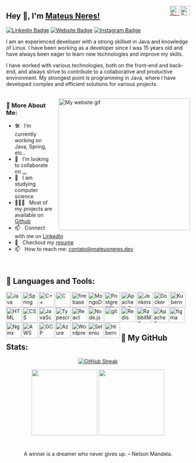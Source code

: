 <!-- Language selector -->
<a href="https://pt.wikipedia.org/wiki/Brasil"><img src="https://vetores.org/d/bandeira-do-brasil.svg" alt="Bandeira do Brasil" width="26" height="26" align="right"></a>
<a href="https://github.com/mateusneresrb/mateusneresrb"><img src="https://vetores.org/d/bandeira-estados-unidos.svg" alt="Bandeira dos Estados Unidos" width="26" height="26" style="border-bottom: 1px solid red;line" align="right"></a>
## Hey 👋, I'm [Mateus Neres!](https://github.com/mateusneresrb)
  
<!-- Social -->
[![Linkedin Badge](https://img.shields.io/badge/-LinkedIn-0e76a8?style=flat-square&logo=Linkedin&logoColor=white)](https://www.linkedin.com/in/mateusneresrb/)
[![Website Badge](https://img.shields.io/badge/Website-3b5998?style=flat-square&logo=google-chrome&logoColor=white)](https://mateusneres.dev/)
[![Instagram Badge](https://img.shields.io/badge/-Instagram-e4405f?style=flat-square&logo=Instagram&logoColor=white)](https://instagram.com/mateusneresrb)

I am an experienced developer with a strong skillset in Java and knowledge of Linux. I have been working as a developer since I was 15 years old and have always been eager to learn new technologies and improve my skills.

I have worked with various technologies, both on the front-end and back-end, and always strive to contribute to a collaborative and productive environment. My strongest point is programming in Java, where I have developed complex and efficient solutions for various projects.
<br/>
<br/>

<div style="float:right; margin-left:10px;">
<img align="right" alt="My website gif" src="https://i.imgur.com/nTuGNVi.png" width="360px"/>
</div>
  
### 📝 More About Me:

- 🛠️ &nbsp; I’m currently working on Java, Spring, etc..
- 🤝 &nbsp; I’m looking to collaborate on [...](https://github.com/mateusneresrb)
- 📘 &nbsp; I am studying computer science
- 👨🏻‍💻 &nbsp; Most of my projects are available on [Github](https://github.com/mateusneresrb?tab=repositories)
- 📫 &nbsp; Connect with me on  [LinkedIn](https://www.linkedin.com/in/rahul-jha98/)
- 📝 &nbsp; Checkout my [resume](https://drive.google.com/file/d/1ZpR5pVBTnl_Qybq7GE3MGy1SB1JehVSE/view?usp=sharing) 
- 📫 &nbsp; How to reach me: [contato@mateusneres.dev](contato@mateusneres.dev)
<br>

## 🔨 Languages and Tools:
<a href="https://www.java.com" target="_blank"><img align="left" alt="Java" height ="42px" src="https://raw.githubusercontent.com/rahul-jha98/github_readme_icons/main/language_and_tools/square/java/java.svg"></a>
<a href="https://www.java.com" target="_blank"><img align="left" alt="Spring" height ="42px" src="https://raw.githubusercontent.com/rahul-jha98/README_icons/4d06112f039d3d302017842f696129642a58f6a5/language_and_tools/square/spring/spring.svg"></a>
<a href="https://learn.microsoft.com/en/cpp/cpp" target="_blank"><img align="left" alt="C++" height ="42px" src="https://raw.githubusercontent.com/rahul-jha98/README_icons/4d06112f039d3d302017842f696129642a58f6a5/language_and_tools/square/c%2B%2B/c%2B%2B.svg"></a>
<a href="https://learn.microsoft.com/en/cpp/c-language/" target="_blank"><img align="left" alt="C" height ="42px" src="https://raw.githubusercontent.com/rahul-jha98/README_icons/4d06112f039d3d302017842f696129642a58f6a5/language_and_tools/square/c/c.svg"></a>
<a href="https://firebase.google.com/" target="_blank"> <img align="left" src="https://raw.githubusercontent.com/rahul-jha98/github_readme_icons/main/language_and_tools/square/firebase/firebase.svg" alt="firebase" height ="42px"/> </a>
<a href="https://www.mongodb.com/" target="_blank"> <img align="left" src="https://www.svgrepo.com/download/331488/mongodb.svg" alt="MongoDB" height ="42px"/> </a>
<a href="https://www.postgresql.org/" target="_blank"> <img align="left" src="https://vetores.org/d/postgresql.svg" alt="PostgreSQL" height ="42px"/> </a>
<a href="https://kafka.apache.org/" target="_blank"> <img align="left" src="https://raw.githubusercontent.com/rahul-jha98/README_icons/4d06112f039d3d302017842f696129642a58f6a5/language_and_tools/square/kaafka/kaafka.svg" alt="Apache Kafka" height ="42px"/> </a>
<a href="https://www.jenkins.io/" target="_blank"> <img align="left" src="https://raw.githubusercontent.com/rahul-jha98/README_icons/4d06112f039d3d302017842f696129642a58f6a5/language_and_tools/square/jenkins/jenkins.svg" alt="Jenkins" height ="42px"/> </a>
<a href="https://www.docker.com/" target="_blank"> <img align="left" src="https://raw.githubusercontent.com/rahul-jha98/README_icons/4d06112f039d3d302017842f696129642a58f6a5/language_and_tools/square/docker/docker.svg" alt="Docker" height ="42px"/> </a>
<a href="https://kubernetes.io/" target="_blank"> <img align="left" src="https://raw.githubusercontent.com/rahul-jha98/README_icons/4d06112f039d3d302017842f696129642a58f6a5/language_and_tools/square/kubernetes/kubernetes.svg" alt="Kubernets" height ="42px"/> </a>
<a href="https://developer.mozilla.org/en-US/docs/Web/HTML" target="_blank"> <img align="left" alt="HTML" height ="42px"  src="https://raw.githubusercontent.com/rahul-jha98/README_icons/4d06112f039d3d302017842f696129642a58f6a5/language_and_tools/square/html/html.svg"> </a>
<a href="https://developer.mozilla.org/en-US/docs/Web/CSS" target="_blank"> <img align="left" alt="CSS" height ="42px"  src="https://raw.githubusercontent.com/rahul-jha98/README_icons/4d06112f039d3d302017842f696129642a58f6a5/language_and_tools/square/css/css.svg"> </a>
<a href="https://developer.mozilla.org/en-US/docs/Web/JavaScript" target="_blank"> <img align="left" alt="JavaScript" height ="42px"  src="https://raw.githubusercontent.com/rahul-jha98/github_readme_icons/main/language_and_tools/square/javascript/javascript.svg"> </a>
<a href="https://www.typescriptlang.org/" target="_blank"><img align="left" alt="Typescript" height ="42px" src="https://raw.githubusercontent.com/rahul-jha98/github_readme_icons/main/language_and_tools/square/typescript/typescript.svg"></a>
<a href="https://reactjs.org/" target="_blank"> <img align="left" alt="React" height ="42px" src="https://raw.githubusercontent.com/rahul-jha98/github_readme_icons/main/language_and_tools/square/react/react.svg"></a>
<a href="https://nodejs.org" target="_blank"><img align="left" alt="Node.js" height ="42px" src="https://raw.githubusercontent.com/rahul-jha98/github_readme_icons/main/language_and_tools/square/node/node.svg"></a>
<a href="https://git-scm.com/" target="_blank"> <img src="https://raw.githubusercontent.com/rahul-jha98/github_readme_icons/main/language_and_tools/square/git-scm/git-scm.svg" align="left" alt="git" height='42px'/> </a>
<a href="https://redis.io/" target="_blank"> <img src="https://www.svgrepo.com/show/303460/redis-logo.svg" align="left" alt="Redis" height='40px'/> </a>
<a href="https://www.rabbitmq.com/" target="_blank"> <img src="https://raw.githubusercontent.com/rahul-jha98/README_icons/4d06112f039d3d302017842f696129642a58f6a5/language_and_tools/square/rabbitmq/rabbitmq.svg" align="left" alt="RabbitMQ" height='42px'/></a>
<a href="https://www.figma.com/" target="_blank"> <img src="https://raw.githubusercontent.com/rahul-jha98/github_readme_icons/main/language_and_tools/square/figma/figma.svg" alt="figma" height='42px'/> </a>
<a href="https://httpd.apache.org/" target="_blank"><img align="left" alt="Apache Server" height ="42px" src="https://svn.apache.org/repos/asf/comdev/project-logos/originals/httpd.svg"></a>
<a href="https://www.nginx.com/" target="_blank"><img align="left" alt="Nginx" height ="42px" src="https://raw.githubusercontent.com/rahul-jha98/README_icons/4d06112f039d3d302017842f696129642a58f6a5/language_and_tools/square/nginx/nginx.svg"></a>
<a href="https://aws.amazon.com/" target="_blank"><img align="left" alt="AWS" height ="42px" src="https://raw.githubusercontent.com/rahul-jha98/README_icons/4d06112f039d3d302017842f696129642a58f6a5/language_and_tools/square/aws/aws.svg"></a>
<a href="https://cloud.google.com/" target="_blank"><img align="left" alt="GCP" height ="42px" src="https://raw.githubusercontent.com/rahul-jha98/README_icons/4d06112f039d3d302017842f696129642a58f6a5/language_and_tools/square/google-cloud/google-cloud.svg"></a>
<a href="https://azure.microsoft.com/" target="_blank"><img align="left" alt="Azure" height ="42px" src="https://raw.githubusercontent.com/rahul-jha98/README_icons/4d06112f039d3d302017842f696129642a58f6a5/language_and_tools/square/azure/azure.svg"></a>
<a href="https://wordpress.org/" target="_blank"><img align="left" alt="Wordpress" height ="42px" src="https://www.svgrepo.com/download/12244/wordpress-logo.svg"></a>
<a href="https://www.selenium.dev/" target="_blank"><img align="left" alt="Selenium" height ="42px" src="https://upload.wikimedia.org/wikipedia/commons/thumb/d/d5/Selenium_Logo.png/574px-Selenium_Logo.png?20200511151950"></a>
<a href="https://hibernate.org/" target="_blank"><img align="left" alt="Hibernate" height ="42px" src="https://www.vectorlogo.zone/logos/hibernate/hibernate-icon.svg"></a>
<br/>

## 🏅 My GitHub Stats:
<div align="center">

[![GitHub Streak](https://streak-stats.demolab.com?user=mateusneresrb&theme=dark)](https://git.io/streak-stats)
</div>

<div align="center">
<img height="180em" src="https://github-readme-stats.vercel.app/api?username=mateusneresrb&show_icons=true&&count_private=true&include_all_commits=true&theme=dark" />
<img height="180em" src="https://github-readme-stats.vercel.app/api/top-langs/?username=mateusneresrb&exclude_repo=KNN-Image-Classification&show_icons=true&layout=compact&langs_count=8&theme=dark"/>
</div>

#
<div align="center">
A winner is a dreamer who never gives up. – Nelson Mandela.
</div>
